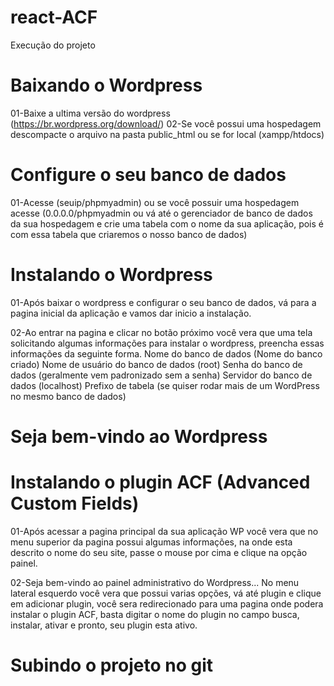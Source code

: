 # react-ACF

Execução do projeto 

# Baixando o Wordpress

01-Baixe a ultima versão do wordpress (https://br.wordpress.org/download/)
02-Se você possui uma hospedagem descompacte o arquivo na pasta public_html ou se for local (xampp/htdocs)

# Configure o seu banco de dados

01-Acesse (seuip/phpmyadmin) ou se você possuir uma hospedagem acesse (0.0.0.0/phpmyadmin ou vá até o gerenciador de banco de dados da sua hospedagem e crie uma tabela com o nome da sua aplicação, pois é com essa tabela que criaremos o nosso banco de dados) 

# Instalando o Wordpress

01-Após baixar o wordpress e configurar o seu banco de dados, vá para a pagina inicial da aplicação e vamos dar inicio a instalação.

02-Ao entrar na pagina e clicar no botão próximo você vera que uma tela solicitando algumas informações para instalar o wordpress, preencha essas informações da seguinte forma.
Nome do banco de dados (Nome do banco criado)
Nome de usuário do banco de dados (root)
Senha do banco de dados (geralmente vem padronizado sem a senha)
Servidor do banco de dados (localhost)
Prefixo de tabela (se quiser rodar mais de um WordPress no mesmo banco de dados)

# Seja bem-vindo ao Wordpress

# Instalando o plugin ACF (Advanced Custom Fields)

01-Após acessar a pagina principal da sua aplicação WP você vera que no menu superior da pagina possui algumas informações, na onde esta descrito o nome do seu site, passe o mouse por cima e clique na opção painel.

02-Seja bem-vindo ao painel administrativo do Wordpress... No menu lateral esquerdo você vera que possui varias opções, vá até plugin e clique em adicionar plugin, você sera redirecionado para uma pagina onde podera instalar o plugin ACF, basta digitar o nome do plugin no campo busca, instalar, ativar e pronto, seu plugin esta ativo.


# Subindo o projeto no git



